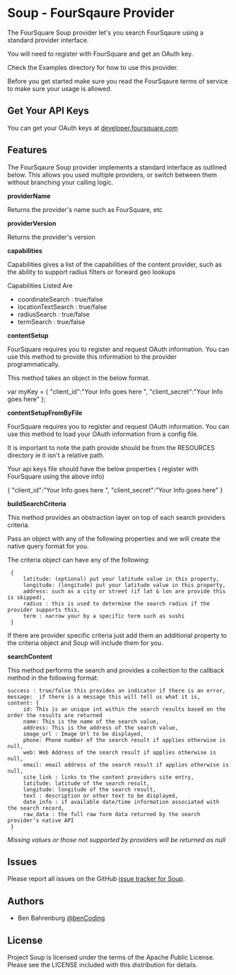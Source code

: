 # Soup - FourSqaure Provider

The FourSquare Soup provider let's you search FourSqaure using a standard provider interface.

You will need to register with FourSquare and get an OAuth key.

Check the Examples directory for how to use this provider.

Before you get started make sure you read the FourSqaure terms of service to make sure your usage is allowed.

## Get Your API Keys

You can get your OAuth keys at [developer.foursquare.com](https://developer.foursquare.com)

## Features

The FourSqaure Soup provider implements a standard interface as outlined below. This allows you used multiple providers, or switch between them without branching your calling logic.

<b>providerName</b>

Returns the provider's name such as FourSquare, etc

<b>providerVersion</b>

Returns the provider's version

<b>capabilities</b>

Capabilities gives a list of the capabilities of the content provider, such as the ability	to support radius filters or forward geo lookups

Capabilities Listed Are

* coordinateSearch : true/false
* locationTextSearch : true/false
* radiusSearch : true/false
* termSearch : true/false

<b>contentSetup</b> 

FourSquare requires you to register and request OAuth information.  You can use this method to provide this information to the provider programmatically.

This method takes an object in the below format.

var myKey = {
	"client_id":"Your Info goes here ",
	"client_secret":"Your Info goes here"
};

<b>contentSetupFromByFile</b>

FourSquare requires you to register and request OAuth information. You can use this method to load your OAuth information from a config file.

It is important to note the path provide should be from the RESOURCES directory ie it isn't a relative path.

Your api keys file should have the below properties ( register with FourSquare using the above info)

{
	"client_id":"Your Info goes here ",
	"client_secret":"Your Info goes here"
}

<b>buildSearchCriteria</b>

This method provides an obstraction layer on top of each search providers criteria.

Pass an object with any of the following properties and we will create the native query format for you.

The criteria object can have any of the following:

	 {
		 latitude: (optional) put your latitude value in this property,
		 longitude: (longitude) put your latitude value in this property,
		 address: such as a city or street (if lat & lon are provide this is skipped),
		 radius : this is used to determine the search radius if the provider supports this,
		 term : narrow your by a specific term such as sushi
	 }
	 
If there are provider specific criteria just add them an additional property to the criteria object and Soup will include them for you.
	 
<b>searchContent</b>

This method performs the search and provides a collection to the callback method in the following format:

	success : true/false this provides an indicator if there is an error,
	message:  if there is a message this will tell us what it is,
	content: {
		 id: This is an unique int within the search results based on the order the results are returned
		 name: This is the name of the search value,
		 address: This is the address of the search value,
		 image_url : Image Url to be displayed,
		 phone: Phone number of the search result if applies otherwise is null,
		 web: Web Address of the search result if applies otherwise is null,
		 email: email address of the search result if applies otherwise is null,
		 site_link : links to the content providers site entry,
		 latitude: latitude of the search result,
		 longitude: longitude of the search result,
		 text : description or other text to be displayed,
		 date_info : if available date/time information associated with the search record,
		 raw_data : the full raw form data returned by the search provider's native API
	 }

*Missing values or those not supported by providers will be returned as null*

## Issues

Please report all issues on the GitHub [issue tracker for Soup](https://github.com/benbahrenburg/Soup/issues).

## Authors

  * Ben Bahrenburg [@benCoding](http://twitter.com/benCoding)

## License ##

Project Soup is licensed under the terms of the Apache Public License. Please see the LICENSE included with this distribution for details.